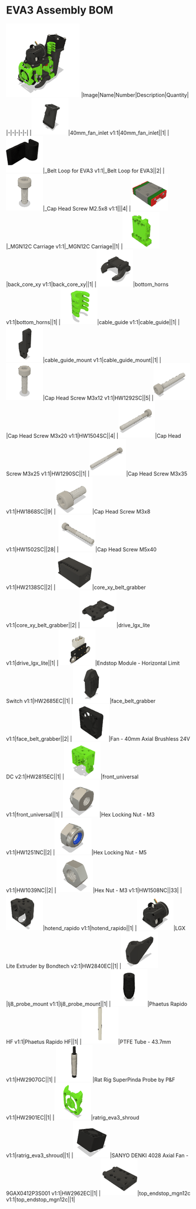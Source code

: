 # EVA3 Assembly BOM
![](images/EVA3%20Assembly.png)
|Image|Name|Number|Description|Quantity|
|-|-|-|-|-|
|![](images/40mm_fan_inlet.png)|40mm_fan_inlet v1:1|40mm_fan_inlet||1|
|![](images/_Belt%20Loop%20for%20EVA3.png)|_Belt Loop for EVA3 v1:1|_Belt Loop for EVA3||2|
|![](images/.png)|_Cap Head Screw M2.5x8 v1:1|||4|
|![](images/_MGN12C%20Carriage.png)|_MGN12C Carriage v1:1|_MGN12C Carriage||1|
|![](images/back_core_xy.png)|back_core_xy v1:1|back_core_xy||1|
|![](images/bottom_horns.png)|bottom_horns v1:1|bottom_horns||1|
|![](images/cable_guide.png)|cable_guide v1:1|cable_guide||1|
|![](images/cable_guide_mount.png)|cable_guide_mount v1:1|cable_guide_mount||1|
|![](images/HW1292SC.png)|Cap Head Screw M3x12 v1:1|HW1292SC||5|
|![](images/HW1504SC.png)|Cap Head Screw M3x20 v1:1|HW1504SC||4|
|![](images/HW1290SC.png)|Cap Head Screw M3x25 v1:1|HW1290SC||1|
|![](images/HW1868SC.png)|Cap Head Screw M3x35 v1:1|HW1868SC||9|
|![](images/HW1502SC.png)|Cap Head Screw M3x8 v1:1|HW1502SC||28|
|![](images/HW2138SC.png)|Cap Head Screw M5x40 v1:1|HW2138SC||2|
|![](images/core_xy_belt_grabber.png)|core_xy_belt_grabber v1:1|core_xy_belt_grabber||2|
|![](images/drive_lgx_lite.png)|drive_lgx_lite v1:1|drive_lgx_lite||1|
|![](images/HW2685EC.png)|Endstop Module - Horizontal Limit Switch v1:1|HW2685EC||1|
|![](images/face_belt_grabber.png)|face_belt_grabber v1:1|face_belt_grabber||2|
|![](images/HW2815EC.png)|Fan - 40mm Axial Brushless 24V DC v2:1|HW2815EC||1|
|![](images/front_universal.png)|front_universal v1:1|front_universal||1|
|![](images/HW1251NC.png)|Hex Locking Nut - M3 v1:1|HW1251NC||2|
|![](images/HW1039NC.png)|Hex Locking Nut - M5 v1:1|HW1039NC||2|
|![](images/HW1508NC.png)|Hex Nut - M3 v1:1|HW1508NC||33|
|![](images/hotend_rapido.png)|hotend_rapido v1:1|hotend_rapido||1|
|![](images/HW2840EC.png)|LGX Lite Extruder by Bondtech v2:1|HW2840EC||1|
|![](images/lj8_probe_mount.png)|lj8_probe_mount v1:1|lj8_probe_mount||1|
|![](images/Phaetus%20Rapido%20HF.png)|Phaetus Rapido HF v1:1|Phaetus Rapido HF||1|
|![](images/HW2907GC.png)|PTFE Tube - 43.7mm v1:1|HW2907GC||1|
|![](images/HW2901EC.png)|Rat Rig SuperPinda Probe by P&F v1:1|HW2901EC||1|
|![](images/ratrig_eva3_shroud.png)|ratrig_eva3_shroud v1:1|ratrig_eva3_shroud||1|
|![](images/HW2962EC.png)|SANYO DENKI 4028 Axial Fan - 9GAX0412P3S001 v1:1|HW2962EC||1|
|![](images/top_endstop_mgn12c.png)|top_endstop_mgn12c v1:1|top_endstop_mgn12c||1|